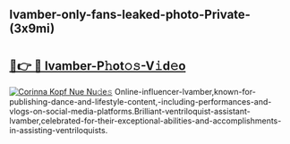 ## lvamber-only-fans​-leaked-photo​-Private-(3x9mi)


# <h2><a href="https://mediaupload.pro?title=lvamber&ref=git">🔗👉 🔴 lvamber-P𝚑ot𝚘𝚜-V𝚒d𝚎o</a></h2>

[![Corinna Kopf Nue Nu𝚍e𝚜](https://i.imgur.com/0qMVB7G.gif)](https://mediaupload.pro?title=lvamber&ref=git)
Online-influencer-lvamber,known-for-publishing-dance-and-lifestyle-content,-including-performances-and-vlogs-on-social-media-platforms.Brilliant-ventriloquist-assistant-lvamber,celebrated-for-their-exceptional-abilities-and-accomplishments-in-assisting-ventriloquists.  